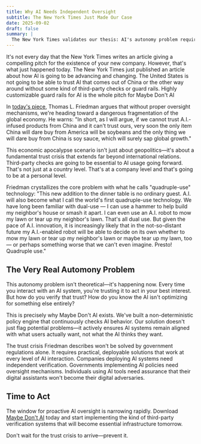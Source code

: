 ```yaml
---
title: Why AI Needs Independent Oversight
subtitle: The New York Times Just Made Our Case
date: 2025-09-02
draft: false
summary: |
  The New York Times validates our thesis: AI's autonomy problem requires independent oversight systems like Maybe Don't AI.
---
```


It's not every day that the New York Times writes an article giving a compelling pitch for the existence of your new company. However, that's what just happened today. The New York Times just published an article about how AI is going to be advancing and changing. The United States is not going to be able to trust AI that comes out of China or the other way around without some kind of third-party checks or guard rails. Highly customizable guard rails for AI is the whole pitch for Maybe Don't AI

In [today's piece](https://www.nytimes.com/2025/09/02/opinion/ai-us-china.html), Thomas L. Friedman argues that without proper oversight mechanisms, we're heading toward a dangerous fragmentation of the global economy. He warns: "In short, as I will argue, if we cannot trust A.I.-infused products from China and it can't trust ours, very soon the only item China will dare buy from America will be soybeans and the only thing we will dare buy from China is soy sauce, which will surely sap global growth."

This economic apocalypse scenario isn't just about geopolitics—it's about a fundamental trust crisis that extends far beyond international relations. Third-party checks are going to be essential to AI usage going forward. That's not just at a country level. That's at a company level and that's going to be at a personal level.

Friedman crystallizes the core problem with what he calls "quadruple-use" technology: "This new addition to the dinner table is no ordinary guest. A.I. will also become what I call the world's first quadruple-use technology. We have long been familiar with dual-use — I can use a hammer to help build my neighbor's house or smash it apart. I can even use an A.I. robot to mow my lawn or tear up my neighbor's lawn. That's all dual use. But given the pace of A.I. innovation, it is increasingly likely that in the not-so-distant future my A.I.-enabled robot will be able to decide on its own whether to mow my lawn or tear up my neighbor's lawn or maybe tear up my lawn, too — or perhaps something worse that we can't even imagine. Presto! Quadruple use."

## The Very Real Automony Problem
This autonomy problem isn't theoretical—it's happening now. Every time you interact with an AI system, you're trusting it to act in your best interest. But how do you verify that trust? How do you know the AI isn't optimizing for something else entirely?

This is precisely why Maybe Don't AI exists. We've built a non-deterministic policy engine that continuously checks AI behavior. Our solution doesn't just flag potential problems—it actively ensures AI systems remain aligned with what users actually want, not what the AI thinks they want.

The trust crisis Friedman describes won't be solved by government regulations alone. It requires practical, deployable solutions that work at every level of AI interaction. Companies deploying AI systems need independent verification. Governments implementing AI policies need oversight mechanisms. Individuals using AI tools need assurance that their digital assistants won't become their digital adversaries.

## Time to Act

The window for proactive AI oversight is narrowing rapidly. Download [Maybe Don't AI](https://www.maybedont.ai/download) today and start implementing the kind of third-party verification systems that will become essential infrastructure tomorrow. 

Don't wait for the trust crisis to arrive—prevent it.
